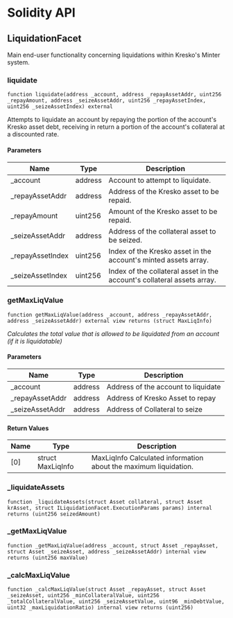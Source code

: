 # Solidity API

## LiquidationFacet

Main end-user functionality concerning liquidations within Kresko's Minter system.

### liquidate

```solidity
function liquidate(address _account, address _repayAssetAddr, uint256 _repayAmount, address _seizeAssetAddr, uint256 _repayAssetIndex, uint256 _seizeAssetIndex) external
```

Attempts to liquidate an account by repaying the portion of the account's Kresko asset
debt, receiving in return a portion of the account's collateral at a discounted rate.

#### Parameters

| Name | Type | Description |
| ---- | ---- | ----------- |
| _account | address | Account to attempt to liquidate. |
| _repayAssetAddr | address | Address of the Kresko asset to be repaid. |
| _repayAmount | uint256 | Amount of the Kresko asset to be repaid. |
| _seizeAssetAddr | address | Address of the collateral asset to be seized. |
| _repayAssetIndex | uint256 | Index of the Kresko asset in the account's minted assets array. |
| _seizeAssetIndex | uint256 | Index of the collateral asset in the account's collateral assets array. |

### getMaxLiqValue

```solidity
function getMaxLiqValue(address _account, address _repayAssetAddr, address _seizeAssetAddr) external view returns (struct MaxLiqInfo)
```

_Calculates the total value that is allowed to be liquidated from an account (if it is liquidatable)_

#### Parameters

| Name | Type | Description |
| ---- | ---- | ----------- |
| _account | address | Address of the account to liquidate |
| _repayAssetAddr | address | Address of Kresko Asset to repay |
| _seizeAssetAddr | address | Address of Collateral to seize |

#### Return Values

| Name | Type | Description |
| ---- | ---- | ----------- |
| [0] | struct MaxLiqInfo | MaxLiqInfo Calculated information about the maximum liquidation. |

### _liquidateAssets

```solidity
function _liquidateAssets(struct Asset collateral, struct Asset krAsset, struct ILiquidationFacet.ExecutionParams params) internal returns (uint256 seizedAmount)
```

### _getMaxLiqValue

```solidity
function _getMaxLiqValue(address _account, struct Asset _repayAsset, struct Asset _seizeAsset, address _seizeAssetAddr) internal view returns (uint256 maxValue)
```

### _calcMaxLiqValue

```solidity
function _calcMaxLiqValue(struct Asset _repayAsset, struct Asset _seizeAsset, uint256 _minCollateralValue, uint256 _totalCollateralValue, uint256 _seizeAssetValue, uint96 _minDebtValue, uint32 _maxLiquidationRatio) internal view returns (uint256)
```

